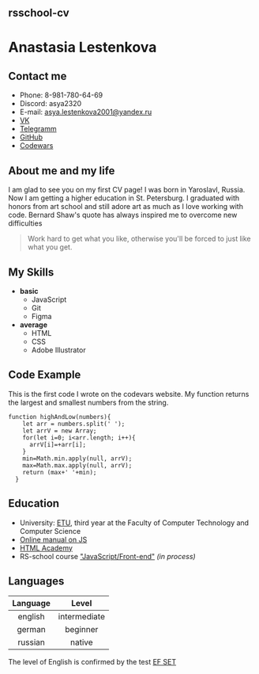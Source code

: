 ## **rsschool-cv**
# Anastasia Lestenkova
## Contact me
* Phone: 8-981-780-64-69
* Discord: asya2320
* E-mail: asya.lestenkova2001@yandex.ru
* [VK]('https://vk.com/id236152182')
* [Telegramm]('https://t.me/aAsyaLesS')
* [GitHub]('https://github.com/asya2320')
* [Codewars]('https://www.codewars.com/users/asya2320')

## About me and my life
I am glad to see you on my first CV page! I was born in Yaroslavl, Russia. Now I am getting a higher education in St. Petersburg. I graduated with honors from art school and still adore art as much as I love working with code. Bernard Shaw's quote has always inspired me to overcome new difficulties
>Work hard to get what you like, otherwise you'll be forced to just like what you get.

## My Skills  
* **basic**
  - JavaScript
  - Git 
  - Figma
* **average**
  - HTML
  - CSS
  - Adobe Illustrator

## Code Example
This is the first code I wrote on the codevars website. My function returns the largest and smallest numbers from the string.
```
function highAndLow(numbers){
    let arr = numbers.split(' ');
    let arrV = new Array;
    for(let i=0; i<arr.length; i++){
      arrV[i]=+arr[i];
    }
    min=Math.min.apply(null, arrV);
    max=Math.max.apply(null, arrV);
    return (max+' '+min);
  }
```

## Education
* University: [ETU]('https://etu.ru/'), third year at the Faculty of Computer Technology and Computer Science
* [Online manual on JS]('https://learn.javascript.ru/')
* [HTML Academy]('https://htmlacademy.ru/')
* RS-school course ["JavaScript/Front-end"]('https://rs.school/js/') *(in process)*

## Languages
Language|Level
:------:|:-----------:
english |intermediate
german  |beginner
russian |native

The level of English is confirmed by the test [EF SET]('https://www.efset.org/ru/')
   


